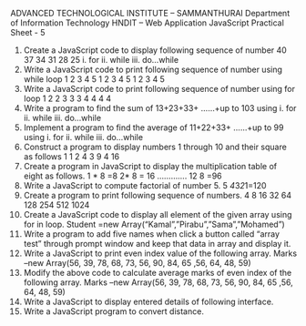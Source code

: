ADVANCED TECHNOLOGICAL INSTITUTE – SAMMANTHURAI
Department of Information Technology
HNDIT – Web Application
JavaScript Practical Sheet - 5 
1. Create a JavaScript code to display following sequence of number
40 37 34 31 28 25
i. for
ii. while 
iii. do…while
2. Write a JavaScript code to print following sequence of number using while loop
1 2 3 4 5
1 2 3 4 5
1 2 3 4 5
3. Write a JavaScript code to print following sequence of number using for loop
1 
2 2
3 3 3
4 4 4 4
4. Write a program to find the sum of 13+23+33+ ……+up to 103 using 
i. for
ii. while 
iii. do…while
5. Implement a program to find the average of 11+22+33+ ……+up to 99 using 
i. for
ii. while 
iii. do…while
6. Construct a program to display numbers 1 through 10 and their square as follows 
1 1
2 4
3 9 
4 16
7. Create a program in JavaScript to display the multiplication table of eight as follows.
1 * 8 =8
2* 8 = 16
………….
12 8 =96
8. Write a JavaScript to compute factorial of number 5.
5 *4*3*2*1=120
9. Create a program to print following sequence of numbers.
4 8 16 32 64 128 254 512 1024
10. Create a JavaScript code to display all element of the given array using for in loop.
Student =new Array(“Kamal”,”Pirabu”,”Sama”,”Mohamed”) 
11. Write a program to add five names when click a button called “array test” through prompt 
window and keep that data in array and display it.
12. Write a JavaScript to print even index value of the following array.
Marks –new Array(56, 39, 78, 68, 73, 56, 90, 84, 65 ,56, 64, 48, 59)
13. Modify the above code to calculate average marks of even index of the following array.
Marks –new Array(56, 39, 78, 68, 73, 56, 90, 84, 65 ,56, 64, 48, 59)
14. Write a JavaScript to display entered details of following interface. 
15. Write a JavaScript program to convert distance.
